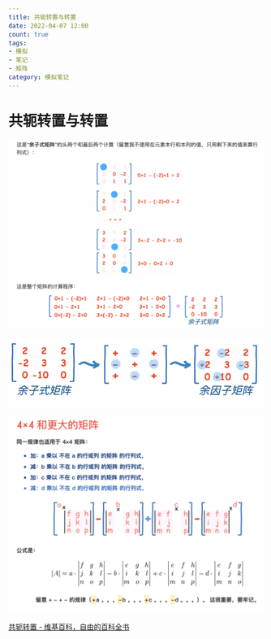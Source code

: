 ```yaml
---
title: 共轭转置与转置
date: 2022-04-07 12:00
count: true
tags:
- 模拟
- 笔记
- 矩阵
category: 模拟笔记
---
```

# 共轭转置与转置

![Untitled](Untitled.png)

![Untitled](Untitled%201.png)

![Untitled](Untitled%202.png)

[共轭转置 - 维基百科，自由的百科全书](https://zh.wikipedia.org/wiki/%E5%85%B1%E8%BD%AD%E8%BD%AC%E7%BD%AE)